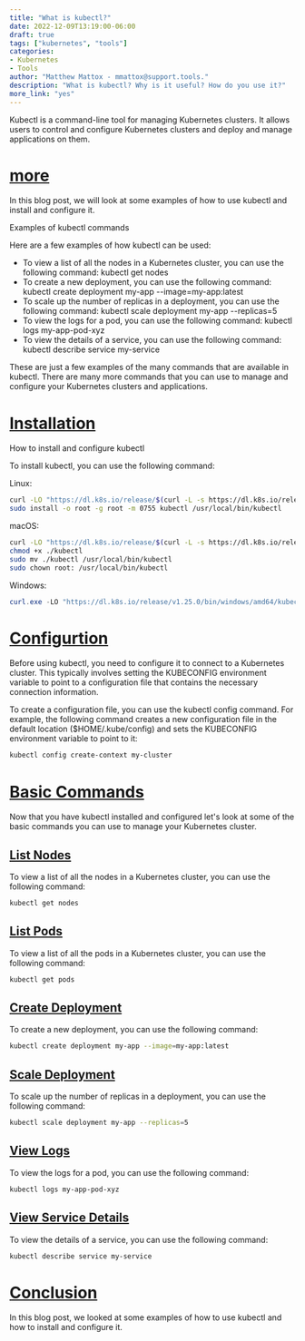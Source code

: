 ```yaml
---
title: "What is kubectl?"
date: 2022-12-09T13:19:00-06:00
draft: true
tags: ["kubernetes", "tools"]
categories:
- Kubernetes
- Tools
author: "Matthew Mattox - mmattox@support.tools."
description: "What is kubectl? Why is it useful? How do you use it?"
more_link: "yes"
---
```


Kubectl is a command-line tool for managing Kubernetes clusters. It allows users to control and configure Kubernetes clusters and deploy and manage applications on them.

<!--more-->
# [more](#more)
In this blog post, we will look at some examples of how to use kubectl and install and configure it.

Examples of kubectl commands

Here are a few examples of how kubectl can be used:

- To view a list of all the nodes in a Kubernetes cluster, you can use the following command: kubectl get nodes
- To create a new deployment, you can use the following command: kubectl create deployment my-app --image=my-app:latest
- To scale up the number of replicas in a deployment, you can use the following command: kubectl scale deployment my-app --replicas=5
- To view the logs for a pod, you can use the following command: kubectl logs my-app-pod-xyz
- To view the details of a service, you can use the following command: kubectl describe service my-service

These are just a few examples of the many commands that are available in kubectl. There are many more commands that you can use to manage and configure your Kubernetes clusters and applications.

# [Installation](#installation)
How to install and configure kubectl

To install kubectl, you can use the following command:

Linux:
```bash
curl -LO "https://dl.k8s.io/release/$(curl -L -s https://dl.k8s.io/release/stable.txt)/bin/linux/amd64/kubectl"
sudo install -o root -g root -m 0755 kubectl /usr/local/bin/kubectl
```

macOS:
```bash
curl -LO "https://dl.k8s.io/release/$(curl -L -s https://dl.k8s.io/release/stable.txt)/bin/darwin/amd64/kubectl"
chmod +x ./kubectl
sudo mv ./kubectl /usr/local/bin/kubectl
sudo chown root: /usr/local/bin/kubectl
```

Windows:
```powershell
curl.exe -LO "https://dl.k8s.io/release/v1.25.0/bin/windows/amd64/kubectl.exe"
```

# [Configurtion](#configurtion)
Before using kubectl, you need to configure it to connect to a Kubernetes cluster. This typically involves setting the KUBECONFIG environment variable to point to a configuration file that contains the necessary connection information.

To create a configuration file, you can use the kubectl config command. For example, the following command creates a new configuration file in the default location ($HOME/.kube/config) and sets the KUBECONFIG environment variable to point to it:

```bash
kubectl config create-context my-cluster
```

# [Basic Commands](#commands)
Now that you have kubectl installed and configured let's look at some of the basic commands you can use to manage your Kubernetes cluster.

## [List Nodes](#list-nodes)
To view a list of all the nodes in a Kubernetes cluster, you can use the following command:

```bash
kubectl get nodes
```

## [List Pods](#list-pods)
To view a list of all the pods in a Kubernetes cluster, you can use the following command:

```bash
kubectl get pods
```

## [Create Deployment](#create-deployment)
To create a new deployment, you can use the following command:

```bash
kubectl create deployment my-app --image=my-app:latest
```

## [Scale Deployment](#scale-deployment)
To scale up the number of replicas in a deployment, you can use the following command:

```bash
kubectl scale deployment my-app --replicas=5
```

## [View Logs](#view-logs)
To view the logs for a pod, you can use the following command:

```bash
kubectl logs my-app-pod-xyz
```

## [View Service Details](#view-service-details)
To view the details of a service, you can use the following command:

```bash
kubectl describe service my-service
```

# [Conclusion](#conclusion)
In this blog post, we looked at some examples of how to use kubectl and how to install and configure it.
